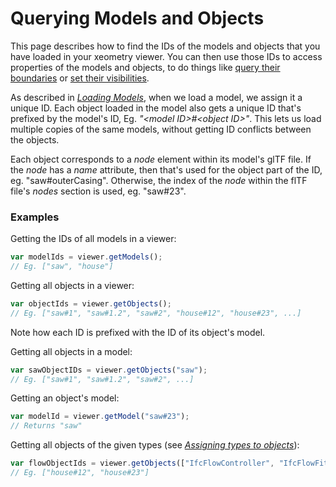 # Querying Models and Objects

This page describes how to find the IDs of the models and objects that you have loaded in your xeometry viewer. You can then use those IDs to access properties of the models and objects, to do things like [query their boundaries](queryingBoundaries.md) or [set their visibilities](visibility.md).

As described in [_Loading Models_](loadingModels.md), when we load a model, we assign it a unique ID. Each object loaded in the model also gets a unique ID that's prefixed by the model's ID, Eg. _"&lt;model ID&gt;\#&lt;object ID&gt;"_. This lets us load multiple copies of the same models, without getting ID conflicts between the objects.

Each object corresponds to a _node_ element within its model's glTF file. If the _node_ has a _name_ attribute, then that's used for the object part of the ID, eg. "saw\#outerCasing". Otherwise, the index of the _node_ within the flTF file's _nodes_ section is used, eg. "saw\#23".

### Examples

Getting the IDs of all models in a viewer:

```javascript
var modelIds = viewer.getModels();
// Eg. ["saw", "house"]
```

Getting all objects in a viewer:

```javascript
var objectIds = viewer.getObjects();
// Eg. ["saw#1", "saw#1.2", "saw#2", "house#12", "house#23", ...]
```

Note how each ID is prefixed with the ID of its object's model.

Getting all objects in a model:

```javascript
var sawObjectIDs = viewer.getObjects("saw");
// Eg. ["saw#1", "saw#1.2", "saw#2", ...]
```

Getting an object's model:

```javascript
var modelId = viewer.getModel("saw#23");
// Returns "saw"
```

Getting all objects of the given types \(see [_Assigning types to objects_](assigningTypesToObjects.md)\):

```javascript
var flowObjectIds = viewer.getObjects(["IfcFlowController", "IfcFlowFitting"]);
// Eg. ["house#12", "house#23"]
```



